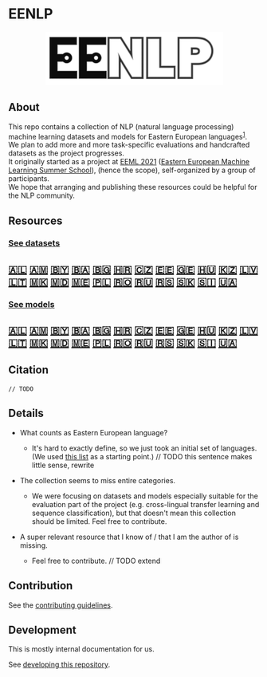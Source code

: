 # EENLP

<p align="center">
    <img width="357" src="docs/images/EENLP-logo.png">
</p>

## About

This repo contains a collection of NLP (natural language processing) machine learning datasets and models for Eastern
European languages<sup>[1](#footnote-1)</sup>. We plan to add more and more task-specific evaluations and handcrafted
datasets as the project progresses.  
It originally started as a project at [EEML 2021](https://www.eeml.eu/previous-editions)
([Eastern European Machine Learning Summer School](https://www.eeml.eu)), (hence the scope), self-organized by a group
of participants.  
We hope that arranging and publishing these resources could be helpful for the NLP community.

## Resources

### [See datasets](docs/datasets.md)

## <a title='Albanian' href='docs/datasets.md#albania-albanian'>:albania:</a> <a title='Armenian' href='docs/datasets.md#armenia-armenian'>:armenia:</a> <a title='Belarusian' href='docs/datasets.md#belarus-belarusian'>:belarus:</a> <a title='Bosnian' href='docs/datasets.md#bosnia_herzegovina-bosnian'>:bosnia_herzegovina:</a> <a title='Bulgarian' href='docs/datasets.md#bulgaria-bulgarian'>:bulgaria:</a> <a title='Croatian' href='docs/datasets.md#croatia-croatian'>:croatia:</a> <a title='Czech' href='docs/datasets.md#czech_republic-czech'>:czech_republic:</a> <a title='Estonian' href='docs/datasets.md#estonia-estonian'>:estonia:</a> <a title='Georgian' href='docs/datasets.md#georgia-georgian'>:georgia:</a> <a title='Hungarian' href='docs/datasets.md#hungary-hungarian'>:hungary:</a> <a title='Kazakh' href='docs/datasets.md#kazakhstan-kazakh'>:kazakhstan:</a> <a title='Latvian' href='docs/datasets.md#latvia-latvian'>:latvia:</a> <a title='Lithuanian' href='docs/datasets.md#lithuania-lithuanian'>:lithuania:</a> <a title='Macedonian' href='docs/datasets.md#macedonia-macedonian'>:macedonia:</a> <a title='Moldovan' href='docs/datasets.md#moldova-moldovan'>:moldova:</a> <a title='Montenegrin' href='docs/datasets.md#montenegro-montenegrin'>:montenegro:</a> <a title='Polish' href='docs/datasets.md#poland-polish'>:poland:</a> <a title='Romanian' href='docs/datasets.md#romania-romanian'>:romania:</a> <a title='Russian' href='docs/datasets.md#ru-russian'>:ru:</a> <a title='Serbian' href='docs/datasets.md#serbia-serbian'>:serbia:</a> <a title='Slovakian' href='docs/datasets.md#slovakia-slovakian'>:slovakia:</a> <a title='Slovenian' href='docs/datasets.md#slovenia-slovenian'>:slovenia:</a> <a title='Ukrainian' href='docs/datasets.md#ukraine-ukrainian'>:ukraine:</a>

### [See models](docs/models.md)

## <a title='Albanian' href='docs/models.md#albania-albanian'>:albania:</a> <a title='Armenian' href='docs/models.md#armenia-armenian'>:armenia:</a> <a title='Belarusian' href='docs/models.md#belarus-belarusian'>:belarus:</a> <a title='Bosnian' href='docs/models.md#bosnia_herzegovina-bosnian'>:bosnia_herzegovina:</a> <a title='Bulgarian' href='docs/models.md#bulgaria-bulgarian'>:bulgaria:</a> <a title='Croatian' href='docs/models.md#croatia-croatian'>:croatia:</a> <a title='Czech' href='docs/models.md#czech_republic-czech'>:czech_republic:</a> <a title='Estonian' href='docs/models.md#estonia-estonian'>:estonia:</a> <a title='Georgian' href='docs/models.md#georgia-georgian'>:georgia:</a> <a title='Hungarian' href='docs/models.md#hungary-hungarian'>:hungary:</a> <a title='Kazakh' href='docs/models.md#kazakhstan-kazakh'>:kazakhstan:</a> <a title='Latvian' href='docs/models.md#latvia-latvian'>:latvia:</a> <a title='Lithuanian' href='docs/models.md#lithuania-lithuanian'>:lithuania:</a> <a title='Macedonian' href='docs/models.md#macedonia-macedonian'>:macedonia:</a> <a title='Moldovan' href='docs/models.md#moldova-moldovan'>:moldova:</a> <a title='Montenegrin' href='docs/models.md#montenegro-montenegrin'>:montenegro:</a> <a title='Polish' href='docs/models.md#poland-polish'>:poland:</a> <a title='Romanian' href='docs/models.md#romania-romanian'>:romania:</a> <a title='Russian' href='docs/models.md#ru-russian'>:ru:</a> <a title='Serbian' href='docs/models.md#serbia-serbian'>:serbia:</a> <a title='Slovakian' href='docs/models.md#slovakia-slovakian'>:slovakia:</a> <a title='Slovenian' href='docs/models.md#slovenia-slovenian'>:slovenia:</a> <a title='Ukrainian' href='docs/models.md#ukraine-ukrainian'>:ukraine:</a>

## Citation

```
// TODO
```

## Details

- <span id="footnote-1"></span>What counts as Eastern European language?
    - It's hard to exactly define, so we just took an initial set of languages. (We
      used [this list](https://www.languagescientific.com/translation-and-localization-of-eastern-european-languages/)
      as a starting point.) // TODO this sentence makes little sense, rewrite

- The collection seems to miss entire categories.
    - We were focusing on datasets and models especially suitable for the evaluation part of the project (e.g.
      cross-lingual transfer learning and sequence classification), but that doesn't mean this collection should be
      limited. Feel free to contribute.

- A super relevant resource that I know of / that I am the author of is missing.
    - Feel free to contribute. // TODO extend

## Contribution

See the [contributing guidelines](CONTRIBUTING.md).

## Development

This is mostly internal documentation for us.

See [developing this repository](docs/developer.md).

